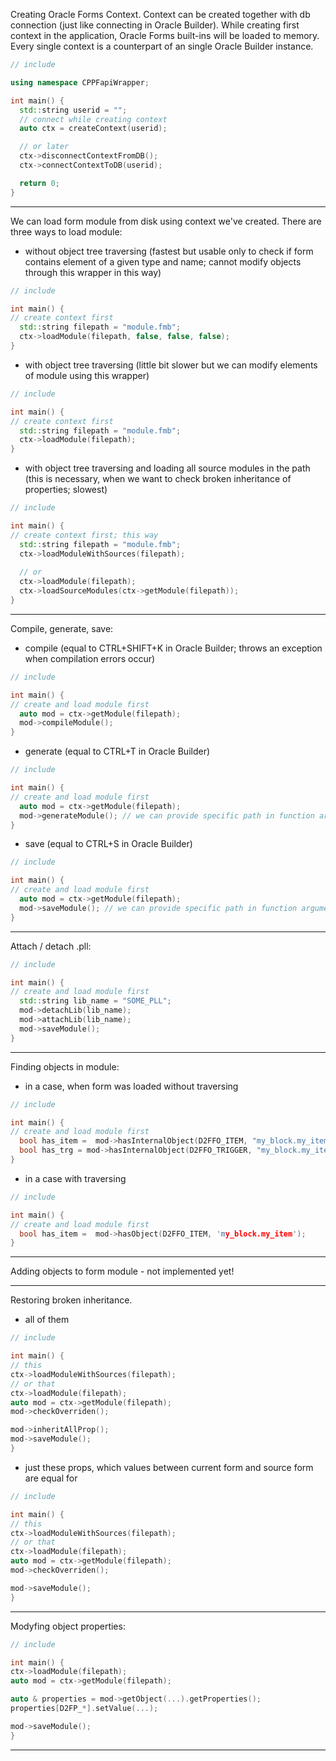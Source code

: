 Creating Oracle Forms Context. Context can be created together with db connection (just like connecting in Oracle Builder). While creating first context in the application, Oracle Forms built-ins will be loaded to memory. Every single context is a counterpart of an single Oracle Builder instance.

```C++
// include

using namespace CPPFapiWrapper;

int main() {
  std::string userid = "";
  // connect while creating context
  auto ctx = createContext(userid);

  // or later
  ctx->disconnectContextFromDB();
  ctx->connectContextToDB(userid);

  return 0;
}
```

---

We can load form module from disk using context we've created. There are three ways to load module:

- without object tree traversing (fastest but usable only to check if form contains element of a given type and name; cannot modify objects through this wrapper in this way)

```C++
// include

int main() {
// create context first
  std::string filepath = "module.fmb";
  ctx->loadModule(filepath, false, false, false);
}
```

- with object tree traversing (little bit slower but we can modify elements of module using this wrapper)

```C++
// include

int main() {
// create context first
  std::string filepath = "module.fmb";
  ctx->loadModule(filepath);
}
```
- with object tree traversing and loading all source modules in the path (this is necessary, when we want to check broken inheritance of properties; slowest)

```C++
// include

int main() {
// create context first; this way 
  std::string filepath = "module.fmb";
  ctx->loadModuleWithSources(filepath);
  
  // or
  ctx->loadModule(filepath);
  ctx->loadSourceModules(ctx->getModule(filepath));
}
```

---

Compile, generate, save:

- compile (equal to CTRL+SHIFT+K in Oracle Builder; throws an exception when compilation errors occur)

```C++
// include

int main() {
// create and load module first
  auto mod = ctx->getModule(filepath);
  mod->compileModule();
}
```

- generate (equal to CTRL+T in Oracle Builder)

```C++
// include

int main() {
// create and load module first
  auto mod = ctx->getModule(filepath);
  mod->generateModule(); // we can provide specific path in function argument
}
```

- save (equal to CTRL+S in Oracle Builder)

```C++
// include

int main() {
// create and load module first
  auto mod = ctx->getModule(filepath);
  mod->saveModule(); // we can provide specific path in function argument
}
```

---

Attach / detach .pll:

```C++
// include

int main() {
// create and load module first
  std::string lib_name = "SOME_PLL";
  mod->detachLib(lib_name);
  mod->attachLib(lib_name);
  mod->saveModule();
}
```

---

Finding objects in module:

- in a case, when form was loaded without traversing

```C++
// include

int main() {
// create and load module first
  bool has_item =  mod->hasInternalObject(D2FFO_ITEM, "my_block.my_item");
  bool has_trg = mod->hasInternalObject(D2FFO_TRIGGER, "my_block.my_item.my_trg");
}
```

- in a case with traversing

```C++
// include

int main() {
// create and load module first
  bool has_item =  mod->hasObject(D2FFO_ITEM, 'my_block.my_item');
}
```

---

Adding objects to form module - not implemented yet!

---

Restoring broken inheritance.

- all of them

```C++
// include

int main() {
// this
ctx->loadModuleWithSources(filepath);
// or that
ctx->loadModule(filepath);
auto mod = ctx->getModule(filepath);
mod->checkOverriden();

mod->inheritAllProp();
mod->saveModule();
}
```

- just these props, which values between current form and source form are equal for

```C++
// include

int main() {
// this
ctx->loadModuleWithSources(filepath);
// or that
ctx->loadModule(filepath);
auto mod = ctx->getModule(filepath);
mod->checkOverriden();

mod->saveModule();
}
```

---

Modyfing object properties:

```C++
// include

int main() {
ctx->loadModule(filepath);
auto mod = ctx->getModule(filepath);

auto & properties = mod->getObject(...).getProperties();
properties[D2FP_*].setValue(...);

mod->saveModule();
}
```

---
